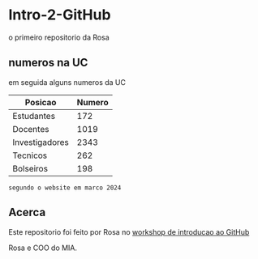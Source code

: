 # Intro-2-GitHub
o primeiro repositorio da Rosa

## numeros na UC

em seguida alguns numeros da UC

| Posicao |Numero |
|---|---|
| Estudantes |172|
| Docentes |1019 |
| Investigadores |2343 |
| Tecnicos |262 |
| Bolseiros |198 |

```
segundo o website em marco 2024
```

## Acerca
Este repositorio foi feito por Rosa no [workshop de introducao ao GitHub](www.uc.pt)

Rosa e COO do MIA.
